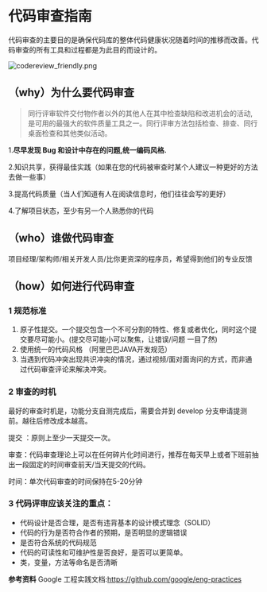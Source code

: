 # 代码审查指南

代码审查的主要目的是确保代码库的整体代码健康状况随着时间的推移而改善。代码审查的所有工具和过程都是为此目的而设计的。

![codereview_friendly.png](http://stiles.cc/usr/uploads/2022/05/4151869335.png)

## （why）为什么要代码审查

> 同行评审软件交付物作者以外的其他人在其中检查缺陷和改进机会的活动,是可用的最强大的软件质量工具之一。同行评审方法包括检查、排查、同行桌面检查和其他类似活动。

1.**尽早发现 Bug 和设计中存在的问题,统一编码风格.**

2.知识共享，获得最佳实践（如果在您的代码被审查时某个人建议一种更好的方法去做一些事）

3.提高代码质量（当人们知道有人在阅读信息时，他们往往会写的更好）

4.了解项目状态，至少有另一个人熟悉你的代码

## （who）谁做代码审查

项目经理/架构师/相关开发人员/比你更资深的程序员，希望得到他们的专业反馈

## （how）如何进行代码审查

### 1 规范标准

1. 原子性提交。一个提交包含一个不可分割的特性、修复或者优化，同时这个提交要尽可能小。(提交尽可能小可以聚焦，让错误/问题 一目了然)
2. 使用统一的代码风格 （阿里巴巴JAVA开发规范）
3. 当遇到代码冲突出现共识冲突的情况，通过视频/面对面询问的方式，而非通过代码审查评论来解决冲突。

### 2 审查的时机

最好的审查时机是，功能分支自测完成后，需要合并到 develop 分支申请提测前。越往后修改成本越高。

提交 ：原则上至少一天提交一次。

审查：代码审查理论上可以在任何碎片化时间进行，推荐在每天早上或者下班前抽出一段固定的时间审查前天/当天提交的代码。

时间：单次代码审查的时间保持在5-20分钟

### 3 代码评审应该关注的重点：

- 代码设计是否合理，是否有违背基本的设计模式理念（SOLID）
- 代码的行为是否符合作者的预期，是否明显的逻辑错误
- 是否符合系统的代码规范
- 代码的可读性和可维护性是否良好，是否可以更简单。
- 类，变量，方法等命名是否清晰

**参考资料**
Google 工程实践文档:https://github.com/google/eng-practices